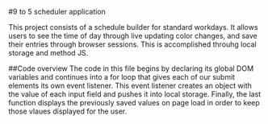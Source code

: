 #9 to 5 scheduler application

This project consists of a schedule builder for standard workdays. It allows users to see the time of day through live updating color changes, and save their entries through browser sessions. This is accomplished throuhg local storage and method JS.

##Code overview
The code in this file begins by declaring its global DOM variables and continues into a for loop that gives each of our submit elements its own event listener. This event listener creates an object with the value of each input field and pushes it into local storage. Finally, the last function displays the previously saved values on page load in order to keep those vlaues displayed for the user.
